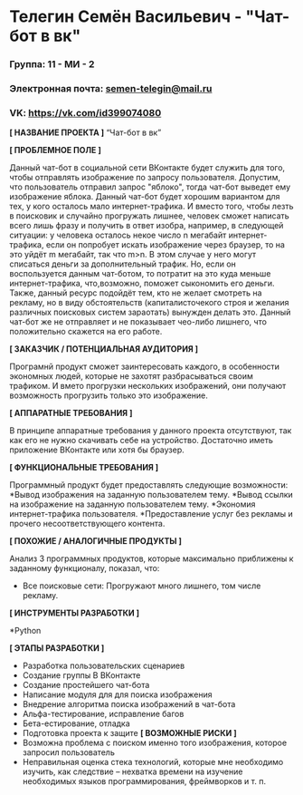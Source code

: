 # Телегин Семён Васильевич - "Чат-бот в вк"
### Группа: 11 - МИ - 2
### Электронная почта: semen-telegin@mail.ru
### VK: https://vk.com/id399074080
**[ НАЗВАНИЕ ПРОЕКТА ]**
“Чат-бот в вк”

**[ ПРОБЛЕМНОЕ ПОЛЕ ]**

Данный чат-бот в социальной сети ВКонтакте будет служить для того, чтобы отправлять изображение по запросу пользователя. Допустим, что пользователь отправил запрос "яблоко", тогда чат-бот выведет ему изображение яблока. Данный чат-бот будет хорошим вариантом для тех, у кого осталось мало интернет-трафика. И вместо того, чтобы лезть в поисковик и случайно прогружать лишнее, человек сможет написать всего лишь фразу и получить в ответ изобра, например, в следующей ситуации: у человека осталось некое число n мегабайт интернет-трафика, если он попробует искать изображение через браузер, то на это уйдёт m мегабайт, так что m>n. В этом случае у него могут списаться деньги за дополнительный трафик. Но, если он воспользуется данным чат-ботом, то потратит на это куда меньше интернет-трафика, что,возможно,  поможет сыкономить его деньги. 
Также, данный ресурс подойдёт тем, кто не желает смотреть на рекламу, но в виду обстоятельств (капиталисточекого строя и желания различных поисковых систем зараотать) вынужден делать это. Данный чат-бот же не отправляет и не показывает чео-либо лишнего, что положительно скажется на его работе.

**[ ЗАКАЗЧИК / ПОТЕНЦИАЛЬНАЯ АУДИТОРИЯ ]**

Програмнй продукт сможет заинтересовать каждого, в особенности экономных людей, которые не захотят разбрасываться своим трафиком. И вмето прогрузки нескольких изображений, они получают возможность прогрузить только это изображение.

**[ АППАРАТНЫЕ ТРЕБОВАНИЯ ]** 

В принципе аппаратные требования у данного проекта отсутствуют, так как его не нужно скачивать себе на устройство. Достаточно иметь приложение ВКонтакте или хотя бы браузер.

**[ ФУНКЦИОНАЛЬНЫЕ ТРЕБОВАНИЯ ]**

Программный продукт будет предоставлять следующие возможности:
*Вывод изображения на заданную пользователем тему.
*Вывод ссылки на изображение на заданную пользователем тему.
*Экономия интернет-трафика пользователя.
*Предоставление услуг без рекламы и прочего несоответствующего контента.

**[ ПОХОЖИЕ / АНАЛОГИЧНЫЕ ПРОДУКТЫ ]**

Анализ 3 программных продуктов, которые максимально приближены к заданному функционалу, показал, что:
* Все поисковые сети: Прогружают много лишнего, том числе рекламу.

**[ ИНСТРУМЕНТЫ РАЗРАБОТКИ ]**

*Python

**[ ЭТАПЫ РАЗРАБОТКИ ]**
*	Разработка пользовательских сценариев
*	Создание группы В ВКонтакте
*	Создание простейшего чат-бота
*	Написание модуля для для поиска изображения
*	Внедрение алгоритма поиска изображений в чат-бота
*	Альфа-тестирование, исправление багов
*	Бета-естирование, отладка
*	Подготовка проекта к защите
**[ ВОЗМОЖНЫЕ РИСКИ ]**
*	Возможна проблема с поиском именно того изображения, которое запросил пользователь 
*	Неправильная оценка стека технологий, которые мне необходимо изучить, как следствие – нехватка времени на изучение    необходимых языков программирования, фреймворков и т. п.
